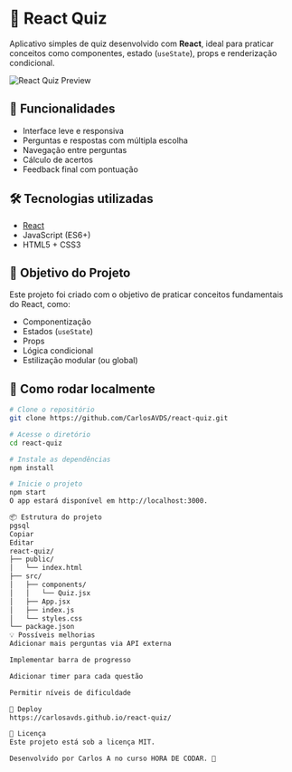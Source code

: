 # 🧠 React Quiz

Aplicativo simples de quiz desenvolvido com **React**, ideal para praticar conceitos como componentes, estado (`useState`), props e renderização condicional.

![React Quiz Preview](https://user-images.githubusercontent.com/placeholder/quiz-preview.png) <!-- Substitua com um print da interface -->

## 🚀 Funcionalidades

- Interface leve e responsiva
- Perguntas e respostas com múltipla escolha
- Navegação entre perguntas
- Cálculo de acertos
- Feedback final com pontuação

## 🛠️ Tecnologias utilizadas

- [React](https://reactjs.org)
- JavaScript (ES6+)
- HTML5 + CSS3

## 🎯 Objetivo do Projeto

Este projeto foi criado com o objetivo de praticar conceitos fundamentais do React, como:

- Componentização
- Estados (`useState`)
- Props
- Lógica condicional
- Estilização modular (ou global)

## 🧪 Como rodar localmente

```bash
# Clone o repositório
git clone https://github.com/CarlosAVDS/react-quiz.git

# Acesse o diretório
cd react-quiz

# Instale as dependências
npm install

# Inicie o projeto
npm start
O app estará disponível em http://localhost:3000.

📦 Estrutura do projeto
pgsql
Copiar
Editar
react-quiz/
├── public/
│   └── index.html
├── src/
│   ├── components/
│   │   └── Quiz.jsx
│   ├── App.jsx
│   ├── index.js
│   └── styles.css
└── package.json
💡 Possíveis melhorias
Adicionar mais perguntas via API externa

Implementar barra de progresso

Adicionar timer para cada questão

Permitir níveis de dificuldade

🔗 Deploy
https://carlosavds.github.io/react-quiz/

📝 Licença
Este projeto está sob a licença MIT.

Desenvolvido por Carlos A no curso HORA DE CODAR. 🚀
